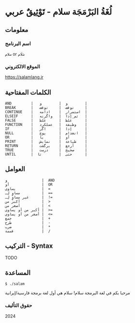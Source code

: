 # لُغَةُ البَرْمَجَة سلام - تَوْثِيقٌ عربي

## معلومات

### اسم البرنامج

`سلام` or `سَلَام`

### الموقع الالكتروني

<https://salamlang.ir>

## الكلمات المفتاحية

```
AND         |   و  |        و        |
BREAK       |   توقف  |     توقف     |
CONTINUE    |   استمرار  |    ادامه  |
ELSEIF      |   ثم_إذا  |   واگرنه   |
FALSE       |   غلط  |      غلط      |
FUNCTION    |   وظيفة  |   عملکرد    |
IF          |   إذا  |      اگر      |
NULL        |   انعدام  |      پوچ   |
OR          |   أو  |       یا       |
PRINT       |   طباعة  |    نمایش    |
RETURN      |   أرجع  |    برگشت     |
TRUE        |   صحيح  |     درست     |
UNTIL       |  حتى  |        تا      |
```

## العوامل

```
و                |  AND
أو               |  OR
يساوي            |  =
مساوٍ لِـ          |  ==
غير مساوٍ لِـ      |  !=
أكبر من          |  >
أصغر من          |  <
أكبر من أو يساوي |  >=
أصغر من أو يساوي |  <=
جمع              |  +
طرح              |  -
ضرب              |  *
قسمة             |  /
```

## التركيب - Syntax

TODO

## المساعدة

```
$ ./salam
```

مرحبا بكم في لغة البرمجة سلام!
سلام هي أول لغة برمجة فارسية/إيرانية

### حقوق التأليف

2024
